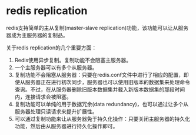 redis replication
==============

redis支持简单的主从复制(master-slave replication)功能，该功能可以让从服务器成为主服务器的复制品。

关于redis replication的几个重要方面：
1. Redis使用异步复制。复制功能不会阻塞主服务器。
2. 一个主服务器可以有多个从服务器。
3. 复制功能不会阻塞从服务器：只要在redis.conf文件中进行了相应的配置，即使从服务器正在进行初次同步，服务器也可以使用旧版本的数据集来处理命令查询。不过，在从服务器删除旧版本数据集并载入新版本数据集的那段时间内，连接请求会被阻塞。
4. 复制功能可以单纯的用于数据冗余(data redundancy)，也可以通过让多个从服务器处理只读请求来提升扩展性。
5. 可以通过复制功能来让从服务器免于持久化操作：只要关闭主服务器的持久化功能，然后由从服务器进行持久化操作即可。
